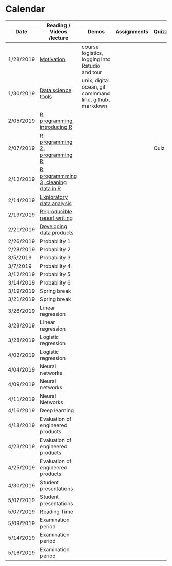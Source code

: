# Calendar

| Date | Reading / Videos /lecture | Demos | Assignments | Quizzes |  
|---|---|---|---|---|
| 1/28/2019 | [Motivation](https://github.com/bcaffo/ds4bme/blob/master/motivation.md) | course logistics, logging into Rstudio and tour | | |
| 1/30/2019 | [Data science tools](https://github.com/bcaffo/ds4bme/blob/master/dataScienceTools.md)  | unix, digital ocean, git commmand line, github, markdown | | |
| 2/05/2019 | [R programming, introducing R](https://github.com/bcaffo/ds4bme/blob/master/rprogramming.md) | | | |
| 2/07/2019 | [R programming 2, programming R](https://github.com/bcaffo/ds4bme/blob/master/rprogramming.md) | | | Quiz 1 |
| 2/12/2019 | [R programmming 3, cleaning data in R](https://github.com/bcaffo/ds4bme/blob/master/rprogramming.md) | | | |
| 2/14/2019 | [Exploratory data analysis](https://github.com/bcaffo/ds4bme/blob/master/eda.md) | | | |
| 2/19/2019 | [Reproducible report writing](https://github.com/bcaffo/ds4bme/blob/master/reproducible.md) | | | |
| 2/21/2019 | [Developing data products](https://github.com/bcaffo/ds4bme/blob/master/ddp.md) | | | |
| 2/26/2019 | Probability 1 | | | |
| 2/28/2019 | Probability 2  | | | |
| 3/5/2019  | Probability 3| | | |
| 3/7/2019  | Probability 4 | | | |
| 3/12/2019 | Probability 5| | | |
| 3/14/2019 | Probability 6 | | |
| 3/19/2019 | Spring break | | | |
| 3/21/2019 | Spring break | | | |
| 3/26/2019 | Linear regression | | | |
| 3/28/2019 | Linear regression | | | |
| 3/28/2019 | Logistic regression | | | |
| 4/02/2019 | Logistic regression | | | |
| 4/04/2019 | Neural networks | | | |
| 4/09/2019 | Neural networks | | | |
| 4/11/2019 | Neural Networks | | | |
| 4/16/2019 | Deep learning | | | |
| 4/18/2019 | Evaluation of engineered products | | | |
| 4/23/2019 | Evaluation of engineered products | | | |
| 4/25/2019 | Evaluation of engineered products | | | |
| 4/30/2019 | Student presentations | | | |
| 5/02/2019 | Student presentations | | | |
| 5/07/2019 | Reading Time | | | |
| 5/09/2019 | Examination period | | | |
| 5/14/2019 | Examination period | | | |
| 5/16/2019 | Examination period | | | |

